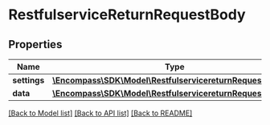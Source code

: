 # RestfulserviceReturnRequestBody

## Properties
Name | Type | Description | Notes
------------ | ------------- | ------------- | -------------
**settings** | [**\Encompass\SDK\Model\RestfulservicereturnRequestSettings**](RestfulservicereturnRequestSettings.md) |  | [optional] 
**data** | [**\Encompass\SDK\Model\RestfulservicereturnRequestData**](RestfulservicereturnRequestData.md) |  | [optional] 

[[Back to Model list]](../../README.md#documentation-for-models) [[Back to API list]](../../README.md#documentation-for-api-endpoints) [[Back to README]](../../README.md)

